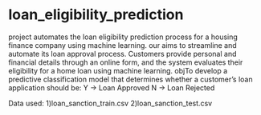 # loan_eligibility_prediction
project automates the loan eligibility prediction process for a housing finance company using machine learning.
our aims to streamline and automate its loan approval process.
Customers provide personal and financial details through an online form, and the system evaluates their eligibility for a home loan using machine learning.
objTo develop a predictive classification model that determines whether a customer’s loan application should be:
Y → Loan Approved 
N → Loan Rejected

Data used:
1)loan_sanction_train.csv
2)loan_sanction_test.csv
